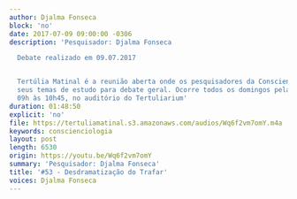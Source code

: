 ```yaml
---
author: Djalma Fonseca
block: 'no'
date: 2017-07-09 09:00:00 -0306
description: 'Pesquisador: Djalma Fonseca

  Debate realizado em 09.07.2017


  Tertúlia Matinal é a reunião aberta onde os pesquisadores da Conscienciologia apresentam
  seus temas de estudo para debate geral. Ocorre todos os domingos pela manhã, das
  09h às 10h45, no auditório do Tertuliarium'
duration: 01:48:50
explicit: 'no'
file: https://tertuliamatinal.s3.amazonaws.com/audios/Wq6f2vm7omY.m4a
keywords: conscienciologia
layout: post
length: 6530
origin: https://youtu.be/Wq6f2vm7omY
summary: 'Pesquisador: Djalma Fonseca'
title: '#53 - Desdramatização do Trafar'
voices: Djalma Fonseca
---
```

